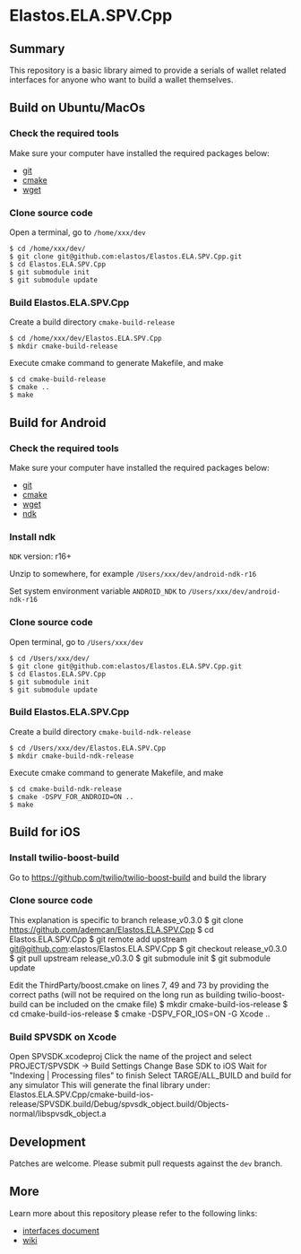 # Elastos.ELA.SPV.Cpp

## Summary
This repository is a basic library aimed to provide a serials of wallet related interfaces for anyone who want to build a wallet themselves.


## Build on Ubuntu/MacOs
### Check the required tools
Make sure your computer have installed the required packages below:
* [git](https://www.git-scm.com/downloads)
* [cmake](https://cmake.org/download)
* [wget](https://www.gnu.org/software/wget)

### Clone source code
Open a terminal, go to `/home/xxx/dev`
```shell
$ cd /home/xxx/dev/
$ git clone git@github.com:elastos/Elastos.ELA.SPV.Cpp.git
$ cd Elastos.ELA.SPV.Cpp
$ git submodule init
$ git submodule update
```

### Build Elastos.ELA.SPV.Cpp

Create a build directory `cmake-build-release`
```shell
$ cd /home/xxx/dev/Elastos.ELA.SPV.Cpp
$ mkdir cmake-build-release
```

Execute cmake command to generate Makefile, and make
```shell
$ cd cmake-build-release
$ cmake ..
$ make
```


## Build for Android
### Check the required tools
Make sure your computer have installed the required packages below:
* [git](https://www.git-scm.com/downloads)
* [cmake](https://cmake.org/download)
* [wget](https://www.gnu.org/software/wget)
* [ndk](https://developer.android.com/ndk/downloads/)

### Install ndk
`NDK` version: r16+

Unzip to somewhere, for example `/Users/xxx/dev/android-ndk-r16`

Set system environment variable `ANDROID_NDK` to `/Users/xxx/dev/android-ndk-r16`

### Clone source code
Open terminal, go to `/Users/xxx/dev`
```shell
$ cd /Users/xxx/dev/
$ git clone git@github.com:elastos/Elastos.ELA.SPV.Cpp.git
$ cd Elastos.ELA.SPV.Cpp
$ git submodule init
$ git submodule update
```

### Build Elastos.ELA.SPV.Cpp

Create a build directory `cmake-build-ndk-release`
```shell
$ cd /Users/xxx/dev/Elastos.ELA.SPV.Cpp
$ mkdir cmake-build-ndk-release
```

Execute cmake command to generate Makefile, and make
```shell
$ cd cmake-build-ndk-release
$ cmake -DSPV_FOR_ANDROID=ON ..
$ make
```


## Build for iOS
### Install twilio-boost-build
Go to https://github.com/twilio/twilio-boost-build and build the library

### Clone source code
This explanation is specific to branch release_v0.3.0
$ git clone https://github.com/ademcan/Elastos.ELA.SPV.Cpp
$ cd Elastos.ELA.SPV.Cpp
$ git remote add upstream git@github.com:elastos/Elastos.ELA.SPV.Cpp
$ git checkout release_v0.3.0
$ git pull upstream release_v0.3.0
$ git submodule init
$ git submodule update

Edit the ThirdParty/boost.cmake on lines 7, 49 and 73 by providing the correct paths (will not be required on the long run as building twilio-boost-build can be included on the cmake file)
$ mkdir cmake-build-ios-release
$ cd cmake-build-ios-release
$ cmake -DSPV_FOR_IOS=ON -G Xcode ..

### Build SPVSDK on Xcode
Open SPVSDK.xcodeproj
Click the name of the project and select PROJECT/SPVSDK -> Build Settings
Change Base SDK to iOS
Wait for "Indexing | Processing files" to finish
Select TARGE/ALL_BUILD and build for any simulator
This will generate the final library under: Elastos.ELA.SPV.Cpp/cmake-build-ios-release/SPVSDK.build/Debug/spvsdk_object.build/Objects-normal/libspvsdk_object.a



## Development
Patches are welcome. Please submit pull requests against the `dev` branch.


## More

Learn more about this repository please refer to the following links:
- [interfaces document](https://raindust.github.io/Elastos.ELA.SPV.Cpp.Document/)
- [wiki](https://github.com/elastos/Elastos.ELA.SPV.Cpp/wiki)
